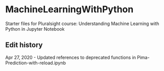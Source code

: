 # MachineLearningWithPython
Starter files for Pluralsight course: Understanding Machine Learning with Python in Jupyter Notebook


## Edit history
Apr 27, 2020 - Updated references to deprecated functions in Pima-Prediction-with-reload.ipynb
